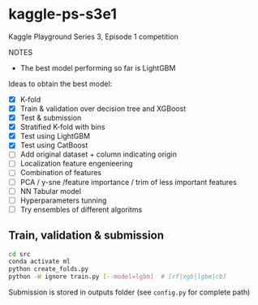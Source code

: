 # kaggle-ps-s3e1

Kaggle Playground Series 3, Episode 1 competition

NOTES

* The best model performing so far is LightGBM

Ideas to obtain the best model:

* [x] K-fold
* [x] Train & validation over decision tree and XGBoost
* [x] Test & submission
* [x] Stratified K-fold with bins
* [x] Test using LightGBM
* [x] Test using CatBoost
* [ ] Add original dataset + column indicating origin
* [ ] Localization feature engenieering
* [ ] Combination of features
* [ ] PCA / y-sne /feature importance / trim of less important features
* [ ] NN Tabular model
* [ ] Hyperparameters tunning
* [ ]  Try ensembles of different algoritms

## Train, validation & submission

```bash
cd src
conda activate ml
python create_folds.py
python -W ignore train.py [--model=lgbm]  # [rf|xgb|lgbm|cb]
```

Submission is stored in outputs folder (see `config.py` for complete path)

